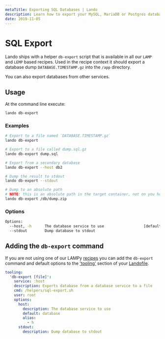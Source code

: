 ```yaml
---
metaTitle: Exporting SQL Databases | Lando
description: Learn how to export your MySQL, MariaDB or Postgres databases from Lando.
date: 2019-11-05
---
```


# SQL Export

<!-- <GuideHeader test="https://github.com/lando/platformsh/actions"/> -->

Lando ships with a helper `db-export` script that is available in all our `LAMP` and `LEMP` based recipes. Used in the recipe context it should export a database dump `DATABASE.TIMESTAMP.gz` into the `/app` directory.

You can also export databases from other services.

## Usage

At the command line execute:

```bash
lando db-export
```

### Examples

```bash
# Export to a file named `DATABASE.TIMESTAMP.gz`
lando db-export

# Export to a file called dump.sql.gz
lando db-export dump.sql

# Export from a secondary database
lando db-export --host db2

# Dump the result to stdout
lando db-export --stdout

# Dump to an absolute path
# NOTE: this is an absolute path in the target container, not on you host
lando db-export /db/dump.zip
```

### Options

```bash
Options:
  --host, -h      The database service to use                  [default: "database"]
  --stdout        Dump database to stdout
```

## Adding the `db-export` command

If you are not using one of our LAMPy [recipes](./../config/recipes.md) you can add the `db-export` command and default options to the ['tooling'](./../config/tooling.md) section of your [Landofile](./../config/lando.md).

```yaml
tooling:
  'db-export [file]':
    service: :host
    description: Exports database from a database service to a file
    cmd: /helpers/sql-export.sh
    user: root
    options:
      host:
        description: The database service to use
        default: database
        alias:
          - h
      stdout:
        description: Dump database to stdout
```
<!--
<RelatedGuides tag="Platform.sh"/>

<GuideFooter test="https://github.com/lando/platformsh/actions" repo="https://github.com/lando/platformsh/blob/main/examples/adding-tooling" />
<Newsletter /> -->
